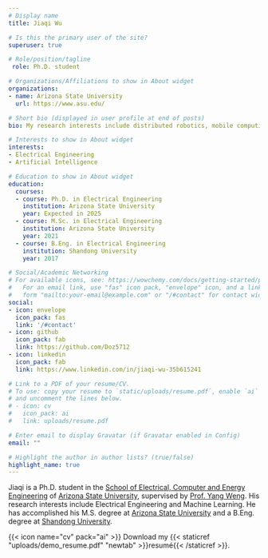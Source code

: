 ```yaml
---
# Display name
title: Jiaqi Wu

# Is this the primary user of the site?
superuser: true

# Role/position/tagline
 role: Ph.D. student

# Organizations/Affiliations to show in About widget
organizations:
- name: Arizona State University
  url: https://www.asu.edu/

# Short bio (displayed in user profile at end of posts)
bio: My research interests include distributed robotics, mobile computing and programmable matter.

# Interests to show in About widget
interests: 
- Electrical Engineering
- Artificial Intelligence

# Education to show in About widget
education:
  courses:
  - course: Ph.D. in Electrical Engineering
    institution: Arizona State University
    year: Expected in 2025
  - course: M.Sc. in Electrical Engineering
    institution: Arizona State University
    year: 2021
  - course: B.Eng. in Electrical Engineering
    institution: Shandong University
    year: 2017

# Social/Academic Networking
# For available icons, see: https://wowchemy.com/docs/getting-started/page-builder/#icons
#   For an email link, use "fas" icon pack, "envelope" icon, and a link in the
#   form "mailto:your-email@example.com" or "/#contact" for contact widget.
social:
- icon: envelope
  icon_pack: fas
  link: '/#contact'
- icon: github
  icon_pack: fab
  link: https://github.com/Doz5712
- icon: linkedin
  icon_pack: fab
  link: https://www.linkedin.com/in/jiaqi-wu-35b615241

# Link to a PDF of your resume/CV.
# To use: copy your resume to `static/uploads/resume.pdf`, enable `ai` icons in `params.toml`, 
# and uncomment the lines below.
# - icon: cv
#   icon_pack: ai
#   link: uploads/resume.pdf

# Enter email to display Gravatar (if Gravatar enabled in Config)
email: ""

# Highlight the author in author lists? (true/false)
highlight_name: true
---
```


Jiaqi is a Ph.D. student in the [School of Electrical, Computer and Energy Engineering](https://ecee.engineering.asu.edu/) of [Arizona State University](https://www.asu.edu), supervised by [Prof. Yang Weng](https://www.public.asu.edu/~yweng2/). His research interests include Electrical Engineering and Machine Learning. He has accomplished his M.S. degree at [Arizona State University](https://www.asu.edu) and a B.Eng. degree at [Shandong University](https://en.sdu.edu.cn/).


{{< icon name="cv" pack="ai" >}} Download my {{< staticref "uploads/demo_resume.pdf" "newtab" >}}resumé{{< /staticref >}}.
